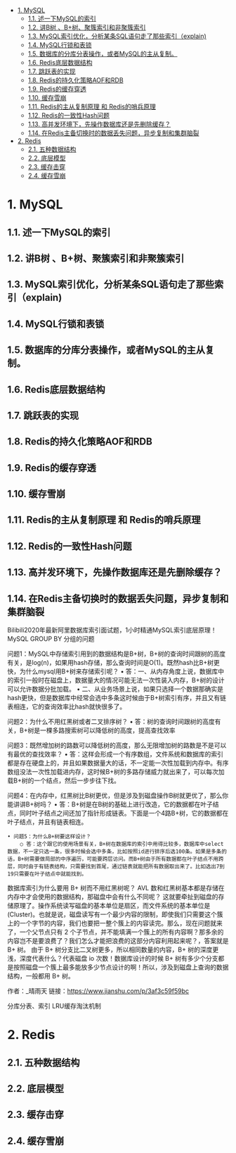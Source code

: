 <!--
 * @Author: your name
 * @Date: 2021-04-08 21:39:42
 * @LastEditTime: 2021-04-08 21:39:42
 * @LastEditors: Please set LastEditors
 * @Description: In User Settings Edit
 * @FilePath: \Learning-Computer-Science-Journey\Interview\数据库.md
-->
<!-- TOC -->

- [1. MySQL](#1-mysql)
  - [1.1. 述一下MySQL的索引](#11-述一下mysql的索引)
  - [1.2. 讲B树 、B+树、聚簇索引和非聚簇索引](#12-讲b树-b树聚簇索引和非聚簇索引)
  - [1.3. MySQL索引优化，分析某条SQL语句走了那些索引（explain)](#13-mysql索引优化分析某条sql语句走了那些索引explain)
  - [1.4. MySQL行锁和表锁](#14-mysql行锁和表锁)
  - [1.5. 数据库的分库分表操作，或者MySQL的主从复制。](#15-数据库的分库分表操作或者mysql的主从复制)
  - [1.6. Redis底层数据结构](#16-redis底层数据结构)
  - [1.7. 跳跃表的实现](#17-跳跃表的实现)
  - [1.8. Redis的持久化策略AOF和RDB](#18-redis的持久化策略aof和rdb)
  - [1.9. Redis的缓存穿透](#19-redis的缓存穿透)
  - [1.10. 缓存雪崩](#110-缓存雪崩)
  - [1.11. Redis的主从复制原理 和 Redis的哨兵原理](#111-redis的主从复制原理-和redis的哨兵原理)
  - [1.12. Redis的一致性Hash问题](#112-redis的一致性hash问题)
  - [1.13. 高并发环境下，先操作数据库还是先删除缓存？](#113-高并发环境下先操作数据库还是先删除缓存)
  - [1.14. 在Redis主备切换时的数据丢失问题，异步复制和集群脑裂](#114-在redis主备切换时的数据丢失问题异步复制和集群脑裂)
- [2. Redis](#2-redis)
  - [2.1. 五种数据结构](#21-五种数据结构)
  - [2.2. 底层模型](#22-底层模型)
  - [2.3. 缓存击穿](#23-缓存击穿)
  - [2.4. 缓存雪崩](#24-缓存雪崩)

<!-- /TOC -->


# 1. MySQL
## 1.1. 述一下MySQL的索引
## 1.2. 讲B树 、B+树、聚簇索引和非聚簇索引
## 1.3. MySQL索引优化，分析某条SQL语句走了那些索引（explain)
## 1.4. MySQL行锁和表锁
## 1.5. 数据库的分库分表操作，或者MySQL的主从复制。
## 1.6. Redis底层数据结构
## 1.7. 跳跃表的实现
## 1.8. Redis的持久化策略AOF和RDB
## 1.9. Redis的缓存穿透
## 1.10. 缓存雪崩
## 1.11. Redis的主从复制原理 和 Redis的哨兵原理
## 1.12. Redis的一致性Hash问题
## 1.13. 高并发环境下，先操作数据库还是先删除缓存？
## 1.14. 在Redis主备切换时的数据丢失问题，异步复制和集群脑裂


Bilibili2020年最新阿里数据库索引面试题，1小时精通MySQL索引底层原理！
MySQL GROUP BY 分组的问题


问题1：MySQL中存储索引用到的数据结构是B+树，B+树的查询时间跟树的高度有关，是log(n)，如果用hash存储，那么查询时间是O(1)。既然hash比B+树更快，为什么mysql用B+树来存储索引呢？
	• 答：一、从内存角度上说，数据库中的索引一般时在磁盘上，数据量大的情况可能无法一次性装入内存，B+树的设计可以允许数据分批加载。
	• 二、从业务场景上说，如果只选择一个数据那确实是hash更快，但是数据库中经常会选中多条这时候由于B+树索引有序，并且又有链表相连，它的查询效率比hash就快很多了。
		
问题2：为什么不用红黑树或者二叉排序树？
	• 答：树的查询时间跟树的高度有关，B+树是一棵多路搜索树可以降低树的高度，提高查找效率

问题3：既然增加树的路数可以降低树的高度，那么无限增加树的路数是不是可以有最优的查找效率？
	• 答：这样会形成一个有序数组，文件系统和数据库的索引都是存在硬盘上的，并且如果数据量大的话，不一定能一次性加载到内存中。有序数组没法一次性加载进内存，这时候B+树的多路存储威力就出来了，可以每次加载B+树的一个结点，然后一步步往下找。

问题4：在内存中，红黑树比B树更优，但是涉及到磁盘操作B树就更优了，那么你能讲讲B+树吗？
	• 答：B+树是在B树的基础上进行改造，它的数据都在叶子结点，同时叶子结点之间还加了指针形成链表。下面是一个4路B+树，它的数据都在叶子结点，并且有链表相连。
		

	• 问题5：为什么B+树要这样设计？
		○ 答：这个跟它的使用场景有关，B+树在数据库的索引中用得比较多，数据库中select数据，不一定只选一条，很多时候会选中多条，比如按照id进行排序后选100条。如果是多条的话，B+树需要做局部的中序遍历，可能要跨层访问。而B+树由于所有数据都在叶子结点不用跨层，同时由于有链表结构，只需要找到首尾，通过链表就能把所有数据取出来了。比如选出7到19只需要在叶子结点中就能找到。
		

数据库索引为什么要用 B+ 树而不用红黑树呢？
AVL 数和红黑树基本都是存储在内存中才会使用的数据结构，那磁盘中会有什么不同呢？
这就要牵扯到磁盘的存储原理了。操作系统读写磁盘的基本单位是扇区，而文件系统的基本单位是(Cluster)。也就是说，磁盘读写有一个最少内容的限制，即使我们只需要这个簇上的一个字节的内容，我们也要把一整个簇上的内容读完。那么，现在问题就来了，一个父节点只有 2 个子节点，并不能填满一个簇上的所有内容啊？那多余的内容岂不是要浪费了？我们怎么才能把浪费的这部分内容利用起来呢？，答案就是 B+ 树。
由于 B+ 树分支比二叉树更多，所以相同数量的内容，B+ 树的深度更浅，深度代表什么？代表磁盘 io 次数！数据库设计的时候 B+ 树有多少个分支都是按照磁盘一个簇上最多能放多少节点设计的啊！所以，涉及到磁盘上查询的数据结构，一般都用 B+ 树。

作者：_晴雨天
链接：https://www.jianshu.com/p/3af3c59f59bc

分库分表、索引
LRU缓存淘汰机制

# 2. Redis
## 2.1. 五种数据结构
## 2.2. 底层模型
## 2.3. 缓存击穿
## 2.4. 缓存雪崩


